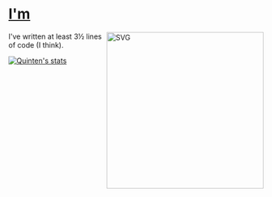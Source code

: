 <h1>
  <a href="https://www.quinten0508.com">I'm</a>
</h1>
<img align="right" width="310" alt="SVG" src="https://github-profile-spotify-status-gcw9.vercel.app/?" />
<!--- ![i-hate-everything](https://user-images.githubusercontent.com/55107945/201538347-1773cca0-bdf8-4fa4-8b1f-15f3223244d3.svg) -->


I've written at least 3½ lines of code (I think).


[![Quinten's stats](https://github-readme-stats.vercel.app/api?username=quinten0508&show_icons=true&theme=radical)](https://github.com/quinten0508)

